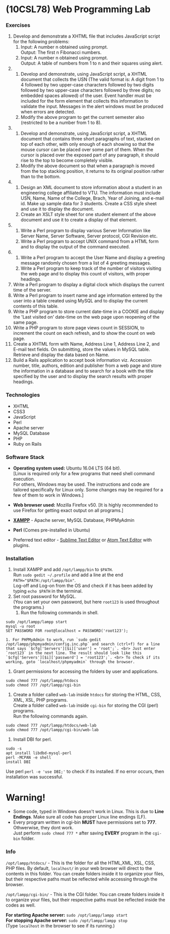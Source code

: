 # (10CSL78) Web Programming Lab
### Exercises
1. Develop and demonstrate a XHTML file that includes JavaScript script for the following problems:
	1. Input: A number n obtained using prompt. <br>
	Output: The first n Fibonacci numbers.
	1. Input: A number n obtained using prompt. <br>
	Output: A table of numbers from 1 to n and their squares using alert.
1. 
	1. Develop and demonstrate, using JavaScript script, a XHTML document that collects the USN (The valid format is: A digit from 1 to 4 followed by two upper-case characters followed by two digits followed by two upper-case characters followed by three digits; no embedded spaces allowed) of the user. Event handler must be included for the form element that collects this information to validate the input. Messages in the alert windows must be produced when errors are detected.
	1. Modify the above program to get the current semester also (restricted to be a number from 1 to 8).
1. 
	1. Develop and demonstrate, using JavaScript script, a XHTML document that contains three short paragraphs of text, stacked on top of each other, with only enough of each showing so that the mouse cursor can be placed over some part of them. When the cursor is placed over the exposed part of any paragraph, it should rise to the top to become completely visible.
	1. Modify the above document so that when a paragraph is moved from the top stacking position, it returns to its original position rather than to the bottom.
1. 
	1. Design an XML document to store information about a student in an engineering college affiliated to VTU. The information must include USN, Name, Name of the College, Brach, Year of Joining, and e-mail id. Make up sample data for 3 students. Create a CSS style sheet and use it to display the document.
	1. Create an XSLT style sheet for one student element of the above document and use it to create a display of that element.
1. 
	1. Write a Perl program to display various Server Information like Server Name, Server Software, Server protocol, CGI Revision etc.
	1. Write a Perl program to accept UNIX command from a HTML form and to display the output of the command executed.
1. 
	1. Write a Perl program to accept the User Name and display a greeting message randomly chosen from a list of 4 greeting messages.
	1. Write a Perl program to keep track of the number of visitors visiting the web page and to display this count of visitors, with proper headings.
1. Write a Perl program to display a digital clock which displays the current time of the server.
1. Write a Perl program to insert name and age information entered by the user into a table created using MySQL and to display the current contents of this table.
1. Write a PHP program to store current date-time in a COOKIE and display the 'Last visited on' date-time on the web page upon reopening of the same page.
1. Write a PHP program to store page views count in SESSION, to increment the count on each refresh, and to show the count on web page.
1. Create a XHTML form with Name, Address Line 1, Address Line 2, and E-mail text fields. On submitting, store the values in MySQL table. Retrieve and display the data based on Name.
1. Build a Rails application to accept book information viz. Accession number, title, authors, edition and publisher from a web page and store the information in a database and to search for a book with the title specified by the user and to display the search results with proper headings.

### Technologies
* XHTML
* CSS3
* JavaScript
* Perl
* Apache server
* MySQL Database
* PHP
* Ruby on Rails

### Software Stack
* **Operating system used:**	Ubuntu 16.04 LTS (64 bit). <br> [Linux is required only for a few programs that need shell command execution. <br> For others, Windows may be used. The instructions and code are tailored specifically for Linux only. Some changes may be required for a few of them to work in Windows.] <br>
* **Web browser used:** Mozilla Firefox v50. [It is highly recommended to use Firefox for getting exact output on all programs.]
* **[XAMPP](https://www.apachefriends.org/index.html)** - Apache server, MySQL Database, PHPMyAdmin
* **Perl** (Comes pre-installed in Ubuntu)

* Preferred text editor - [Sublime Text Editor](https://www.sublimetext.com/) or [Atom Text Editor](https://atom.io/) with plugins.

### Installation
1. Install XAMPP and add `/opt/lampp/bin` to `$PATH`. <br> Run `sudo gedit ~/.profile` and add a line at the end `PATH="$PATH:/opt/lampp/bin"`. <br> Log-off and Log-on from the OS and check if it has been added by typing `echo $PATH` in the terminal.
1. Set root password for MySQL. <br> (You can set your own password, but here `root123` is used throughout the programs.)
	1. Run the following commands in shell.
```
sudo /opt/lampp/lampp start
mysql -u root
SET PASSWORD FOR root@localhost = PASSWORD('root123');
```
	1. For PHPMyAdmin to work, run `sudo gedit /opt/lampp/phpmyadmin/config.inc.php` and search (ctrl+f) for a line that says `$cfg['Servers'][$i]['user'] = 'root';`. <br> Just enter `root123` in the next line. The result should look like this `$cfg['Servers'][$i]['password'] = 'root123';`. <br> To check if its working, goto `localhost/phpmyadmin` through the browser.
1. Grant permissions for accessing the folders by user and applications.
```
sudo chmod 777 /opt/lampp/htdocs
sudo chmod 777 /opt/lampp/cgi-bin
```
1. Create a folder called `web-lab` inside `htdocs` for storing the HTML, CSS, XML, XSL, PHP programs. <br> Create a folder called `web-lab` inside `cgi-bin` for storing the CGI (perl) programs. <br> Run the following commands again.
```
sudo chmod 777 /opt/lampp/htdocs/web-lab
sudo chmod 777 /opt/lampp/cgi-bin/web-lab
```
1. Install DBI for perl.
```
sudo -s
apt install libdbd-mysql-perl
perl -MCPAN -e shell
install DBI
```
Use perl `perl -e 'use DBI;'` to check if its installed. If no error occurs, then installation was successful.

# **Warning!**
* Some code, typed in Windows doesn't work in Linux. This is due to **Line Endings**. Make sure all code has proper Linux line endings (LF). <br>
* Every program written in cgi-bin **MUST** have permissions set to **777**. Othwerwise, they dont work. <br> Just perform `sudo chmod 777 *` after saving **EVERY** program in the `cgi-bin` folder.

### Info
`/opt/lampp/htdocs/` - This is the folder for all the HTML,XML, XSL, CSS, PHP files. By default, `localhost/` in your web browser will direct to the contents in this folder. You can create folders inside it to organize your files, but their respective paths must be reflected while accessing through the browser.

`/opt/lampp/cgi-bin/` - This is the CGI folder. You can create folders inside it to organize your files, but their respective paths must be reflected inside the codes as well. <br>

**For starting Apache server:** `sudo /opt/lampp/lampp start` <br>
**For stopping Apache server:** `sudo /opt/lampp/lampp stop` <br>
(Type `localhost` in the browser to see if its running.)
